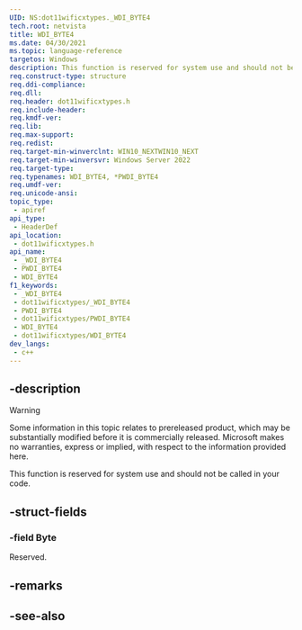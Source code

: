 ```yaml
---
UID: NS:dot11wificxtypes._WDI_BYTE4
tech.root: netvista
title: WDI_BYTE4
ms.date: 04/30/2021
ms.topic: language-reference
targetos: Windows
description: This function is reserved for system use and should not be called in your code.
req.construct-type: structure
req.ddi-compliance: 
req.dll: 
req.header: dot11wificxtypes.h
req.include-header: 
req.kmdf-ver: 
req.lib: 
req.max-support: 
req.redist: 
req.target-min-winverclnt: WIN10_NEXTWIN10_NEXT
req.target-min-winversvr: Windows Server 2022
req.target-type: 
req.typenames: WDI_BYTE4, *PWDI_BYTE4
req.umdf-ver: 
req.unicode-ansi: 
topic_type:
 - apiref
api_type:
 - HeaderDef
api_location:
 - dot11wificxtypes.h
api_name:
 - _WDI_BYTE4
 - PWDI_BYTE4
 - WDI_BYTE4
f1_keywords:
 - _WDI_BYTE4
 - dot11wificxtypes/_WDI_BYTE4
 - PWDI_BYTE4
 - dot11wificxtypes/PWDI_BYTE4
 - WDI_BYTE4
 - dot11wificxtypes/WDI_BYTE4
dev_langs:
 - c++
---
```


## -description

> [!WARNING]
> Some information in this topic relates to prereleased product, which may be substantially modified before it is commercially released. Microsoft makes no warranties, express or implied, with respect to the information provided here.

This function is reserved for system use and should not be called in your code.

## -struct-fields

### -field Byte

Reserved.

## -remarks

## -see-also

